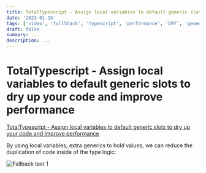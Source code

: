 ```yaml
---
title: TotalTypescript - Assign local variables to default generic slots to dry up your code and improve performance
date: '2023-01-15'
tags: ['video', 'fullStack', 'typescript', 'performance', 'DRY', 'generics', 'read', 'withResume']
draft: false
summary: ...
description: ...
---
```


# TotalTypescript - Assign local variables to default generic slots to dry up your code and improve performance

[TotalTypescript - Assign local variables to default generic slots to dry up your code and improve performance](https://www.totaltypescript.com/tips/assign-local-variables-to-default-generic-slots-to-dry-up-your-code-and-improve-performance)

By using local variables, extra generics to hold values, we can reduce the duplication of code inside of the type logic:

![Fallback text 1](/static/assets/pasted-image-20221012193825.png)